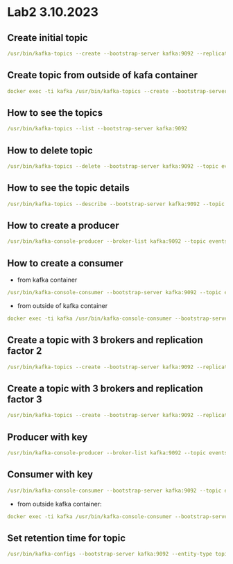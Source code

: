 # Lab2 3.10.2023

## Create initial topic

```yaml
/usr/bin/kafka-topics --create --bootstrap-server kafka:9092 --replication-factor 1 --partitions 3 --topic events1
```

## Create topic from outside of kafa container

```yaml
docker exec -ti kafka /usr/bin/kafka-topics --create --bootstrap-server kafka:9092 --replication-factor 1 --partitions 4 --topic events2
```

## How to see the topics

```yaml
/usr/bin/kafka-topics --list --bootstrap-server kafka:9092
```

## How to delete topic

```yaml
/usr/bin/kafka-topics --delete --bootstrap-server kafka:9092 --topic events2
```

## How to see the topic details

```yaml
/usr/bin/kafka-topics --describe --bootstrap-server kafka:9092 --topic events1
```

## How to create a producer

```yaml
/usr/bin/kafka-console-producer --broker-list kafka:9092 --topic events1
```

## How to create a consumer

- from kafka container

```yaml
/usr/bin/kafka-console-consumer --bootstrap-server kafka:9092 --topic events1 --from-beginning
```

- from outside of kafka container

```yaml
docker exec -ti kafka /usr/bin/kafka-console-consumer --bootstrap-server kafka:9092 --topic events1 --from-beginning
```

## Create a topic with 3 brokers and replication factor 2

```yaml
/usr/bin/kafka-topics --create --bootstrap-server kafka:9092 --replication-factor 2 --partitions 4 --topic events2
```

## Create a topic with 3 brokers and replication factor 3

```yaml
/usr/bin/kafka-topics --create --bootstrap-server kafka:9092 --replication-factor 3 --partitions 4 --topic events3
```

## Producer with key

```yaml
/usr/bin/kafka-console-producer --broker-list kafka:9092 --topic events1 --property parse.key="true" --property key.separator=","
```

## Consumer with key

```yaml
/usr/bin/kafka-console-consumer --bootstrap-server kafka:9092 --topic events1 --from-beginning --property print.key="true" --property key.separator=","
```

- from outside kafka container:

```yaml
docker exec -ti kafka /usr/bin/kafka-console-consumer --bootstrap-server kafka:9092 --topic events1 --from-beginning --property print.key="true" --property key.separator=","
```

## Set retention time for topic

```yaml
/usr/bin/kafka-configs --bootstrap-server kafka:9092 --entity-type topics --entity-name events1 --alter --add-config retention.ms=10000
```
